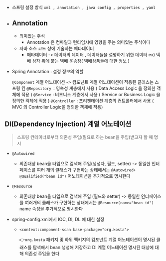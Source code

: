 - 스프링 설정 방식 
   `xml , annotation , java config , properties , yaml `
   
 - ## Annotation 
   
   - 의미있는 주석
     -  Annotation 은 컴파일과 런타임시에 영향을 주는 의미있는 주석이다 
   - 자바 소스 코드 상에 기술하는 메타데이터 
     - 메타데이터 -> 데이터의 데이터 , 데이터들을 설명하기 위한 데이터 ex) 택배 상자 위에 붙는 택배 운송장( 택배상품들에 대한 정보 ) 
   
 -  Spring Annotation : 설정 정보의 역할 

     `@Component` 계열 어노테이션 -> 컴포넌트 계열 어노테이션이 적용된 클래스는 스프링 컨
     `@Repository `: 영속성 계층에서 사용 ( Data Access Logic 을 정의한 객체에 적용 ) 
     `@Service` : 비즈니스 계층에서 사용 ( Service or Business Logic 을 정의한 객체에 적용 ) 
     `@Controller` : 프리젠테이션 계층의 컨트롤러에서 사용 ( MVC 의 Controller Logic을 정의한 객체에 적용)

## DI(Dependency Injection) 계열 어노테이션

> 스프링 컨테이너로부터 의존성 주입(필요로 하는 bean을 주입)받고자 할 때 명시

- `@Autowired` 
  - 의존대상 bean을 타입으로 검색해 주입(생성자, 필드, setter) -> 동일한 인터페이스를 여러 개의 클래스가 구현하는 상태에서는 `@Autowired+ @Qualified("bean id")` 어노테이션을 추가적으로 명시한다

- `@Resource`
  - 의존대상 bean을 타입으로 검색해 주입 (필드와 setter) -> 동일한 인터페이스를 여러개의 클래스가 구현하는 상태에서는 `@Resource(name="bean id")` name 속성을 추가적으로 명시한다

- spring-config.xml에서 IOC, DI, DL 에 대한 설정

  - `<context:component-scan base-package="org.kosta">`

    :point_right:`org.kosta` 패키지 및 하위 팩키지의 컴포넌트 계열 어노테이션이 명시된 클래스를 탐색해서 bean 생성해 저장하고 DI 계열 어노테이션 명시된 대상에 대해 의존성 주입을 한다 